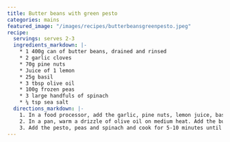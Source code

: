 ```yaml
---
title: Butter beans with green pesto
categories: mains
featured_image: "/images/recipes/butterbeansgreenpesto.jpeg"
recipe:
  servings: serves 2-3
  ingredients_markdown: |-
    * 1 400g can of butter beans, drained and rinsed
    * 2 garlic cloves
    * 70g pine nuts
    * Juice of 1 lemon
    * 25g basil
    * 3 tbsp olive oil
    * 100g frozen peas
    * 3 large handfuls of spinach
    * ¼ tsp sea salt
  directions_markdown: |-
    1. In a food processor, add the garlic, pine nuts, lemon juice, basil, olive oil, salt and a few tbsp of water and blend until a chunky pesto forms.
    2. In a pan, warm a drizzle of olive oil on medium heat. Add the butter beans and cook for 5 minutes until they crisp up around the edges.
    3. Add the pesto, peas and spinach and cook for 5-10 minutes until everything has warmed through and the spinach has wilted. Serving with salads, on toast or with pasta.
---
```

